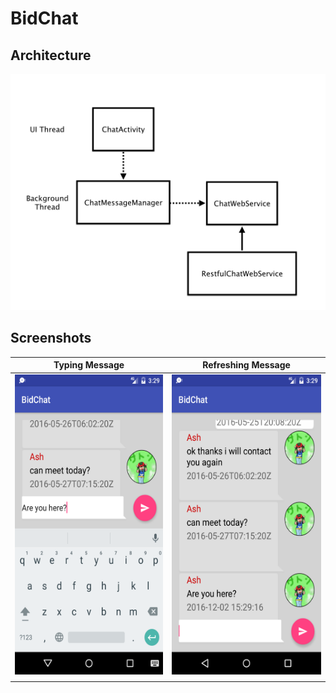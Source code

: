 # BidChat

## Architecture
![image](https://github.com/elvismetaphor/bidchat/raw/master/images-folder/architecture.jpeg)

## Screenshots

| Typing Message | Refreshing Message |
|---|---|
|<img src="https://github.com/elvismetaphor/bidchat/raw/master/images-folder/type_message.png" width = "270" height = "480" />|<img src="https://github.com/elvismetaphor/bidchat/raw/master/images-folder/latest_message.png" width = "270" height = "480" />|
| | |
 

